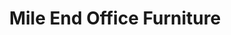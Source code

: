 ---
title: "Mile End Office Furniture"
url: /mile-end/mile-end-office-furniture/
shop: furniture
---